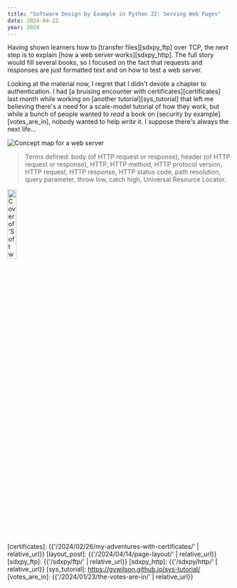 ```yaml
---
title: "Software Design by Example in Python 22: Serving Web Pages"
date: 2024-04-22
year: 2024
---
```


Having shown learners how to [transfer files][sdxpy_ftp] over TCP,
the next step is to explain [how a web server works][sdxpy_http].
The full story would fill several books,
so I focused on the fact that requests and responses are just formatted text
and on how to test a web server.

Looking at the material now,
I regret that I didn't devote a chapter to authentication.
I had [a bruising encounter with certificates][certificates] last month
while working on [another tutorial][sys_tutorial]
that left me believing there's a need for a scale-model tutorial of how they work,
but while a bunch of people wanted to *read* a book on [security by example][votes_are_in],
nobody wanted to help *write* it.
I suppose there's always the next life…

<img class="centered" src="{{'/sdxpy/http/concept_map.svg' | relative_url}}" alt="Concept map for a web server"/>

> Terms defined: body (of HTTP request or response), header (of HTTP request or response), HTTP, HTTP method, HTTP protocol version, HTTP request, HTTP response, HTTP status code, path resolution, query parameter, throw low, catch high, Universal Resource Locator.

<a href="https://www.routledge.com/Software-Design-by-Example-A-Tool-Based-Introduction-with-Python/Wilson/p/book/9781032725215"><img src="{{'/sdxpy/sdxpy-cover.png' | relative_url}}" alt="Cover of 'Software Design by Example'" width="20%" class="centered">
</a>

[certificates]: {{'/2024/02/26/my-adventures-with-certificates/' | relative_url}}
[layout_post]: {{'/2024/04/14/page-layout/' | relative_url}}
[sdxpy_ftp]: {{'/sdxpy/ftp/' | relative_url}}
[sdxpy_http]: {{'/sdxpy/http/' | relative_url}}
[sys_tutorial]: https://gvwilson.github.io/sys-tutorial/
[votes_are_in]: {{'/2024/01/23/the-votes-are-in/' | relative_url}}

